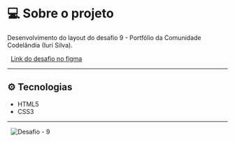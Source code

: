 # :computer: Sobre o projeto
Desenvolvimento do layout do desafio 9 - Portfólio da Comunidade Codelândia (Iuri Silva).

&nbsp;
[Link do desafio no figma](https://www.figma.com/file/Yb9IBH56g7T1hdIyZ3BMNO/Desafios---Codel%C3%A2ndia?node-id=13190%3A2)

---

##  :gear: Tecnologias
* HTML5
* CSS3
---

&nbsp;
![Desafio - 9](src/img/desafio-9-codelandia.gif)
